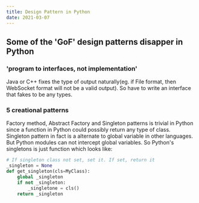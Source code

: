 ```yaml
---
title: Design Pattern in Python
date: 2021-03-07
---
```


## Some of the 'GoF' design patterns disapper in Python

### 'program to interfaces, not implementation'
Java or C++ fixes the type of output naturally(eg. if File format, then WebSocket format will not be a valid output). So have to write an interface that fakes to be any types.

### 5 creational patterns
Factory method, Abstract Factory and Singleton patterns is trivial in Python since a function in Python could possibly return any type of class.   
Singleton pattern in fact is a alternate to global variable in other languages. But Python modules can not intercept global variables. So Python's singletons is just function which looks like:
```python
# If singleton class not set, set it. If set, return it
_singleton = None
def get_singleton(cls=MyClass):
    global _singleton
    if not _singleton:
        _singletone = cls()
    return _singleton
```
